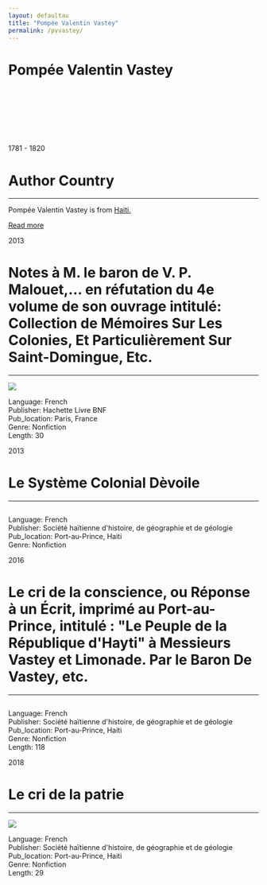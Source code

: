```yaml
---
layout: defaultau
title: "Pompée Valentin Vastey"
permalink: /pvvastey/
---
```

<!-- partial:index.partial.html -->
<div class="content">
    <h1>Pompée Valentin Vastey</h1>
    <div class="quote">
        <div><img src="" class="logo"></div>
    </div>
    <div class="timeline">
        <div style="padding-bottom:100px;"></div>
        <div class="block">
            <div class="date right"><p class="right">1781 - 1820</p></div>
            <div class="dot"></div>
            <div class="left first">
              <div class="author_country">
                <h1>Author Country</h1><hr>
          <div class="aclocation">  <p>Pompée Valentin Vastey is from <a href="{{ site.baseurl }}/5">Haiti.</a></p></div>
                <div class="acreadmore"><a href="https://en.wikipedia.org/wiki/Pomp%C3%A9e_Valentin_Vastey" target="_blank">Read more</a></div>
            </div>
            </div>
        </div>
        <div class="block">
            <div class="date left"><p class="left">2013</p></div>
            <div class="dot"></div>
            <div class="right">
                <h1>Notes à M. le baron de V. P. Malouet,... en réfutation du 4e volume de son ouvrage intitulé: Collection de Mémoires Sur Les Colonies, Et Particulièrement Sur Saint-Domingue, Etc.</h1><hr>
                <p><img src="https://static.fnac-static.com/multimedia/Images/FR/NR/6f/0c/99/10030191/1540-1/tsp20220817062658/Notes-a-M-le-baron-de-V-P-Malouet-en-refutation-du-4e-volume-de-son-ouvrage-intitule.jpg"></p>
                <p>
                Language: French<br/>
                Publisher: Hachette Livre BNF<br/>
                Pub_location: Paris, France<br/>
                Genre: Nonfiction<br/>
                Length: 30</p>
            </div>
        </div>
        <div class="block">
            <div class="date right"><p class="right">2013</p></div>
            <div class="dot"></div>
            <div class="left hide">
                <h1>Le Système Colonial Dèvoile</h1><hr>
                <p><img src=""></p>
                <p>Language: French<br/>
                Publisher: Société haïtienne d'histoire, de géographie et de géologie<br/>
                Pub_location: Port-au-Prince, Haiti<br/>
                Genre: Nonfiction<br/></p>
            </div>
        </div>
        <div class="block">
            <div class="date left"><p class="left">2016</p></div>
            <div class="dot"></div>
            <div class="right hide">
                <h1>Le cri de la conscience, ou Réponse à un Écrit, imprimé au Port-au-Prince, intitulé : "Le Peuple de la République d'Hayti" à Messieurs Vastey et Limonade. Par le Baron De Vastey, etc.</h1><hr>
                <p><img src=""></p>
                <p>Language: French<br/>
                Publisher: Société haïtienne d'histoire, de géographie et de géologie<br/>
                Pub_location: Port-au-Prince, Haiti<br/>
                Genre: Nonfiction<br/>
                Length: 118</p>
            </div>
        </div>
        <div class="block">
            <div class="date right"><p class="right">2018</p></div>
            <div class="dot"></div>
            <div class="left hide">
                <h1>Le cri de la patrie</h1><hr>
                <p><img src="https://images-na.ssl-images-amazon.com/images/I/715Hcx8SnJL.jpg"></p>
                <p>Language: French<br/>
                Publisher: Société haïtienne d'histoire, de géographie et de géologie<br/>
                Pub_location: Port-au-Prince, Haiti<br/>
                Genre: Nonfiction<br/>
                Length: 29</p>
            </div>
        </div>
        <div style="padding-bottom:100px;"></div>
    </div>
  <!-- partial -->
<script src='https://cdnjs.cloudflare.com/ajax/libs/jquery/3.1.1/jquery.min.js'></script><script  src="{{ site.baseurl }}/assets/js/authorscript.js"></script>
